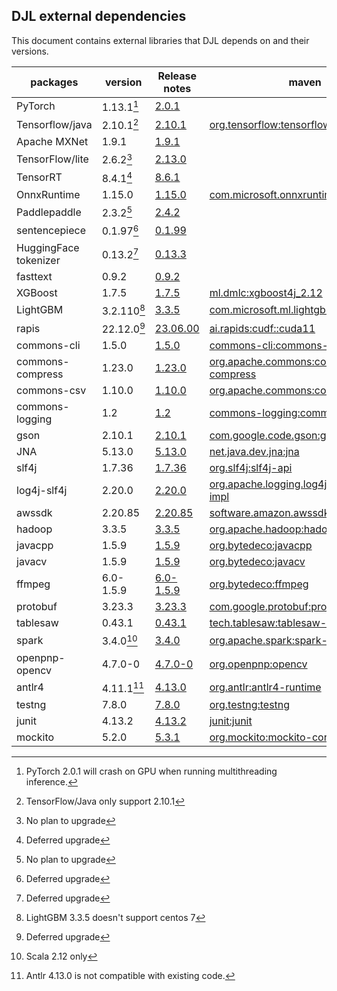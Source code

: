 
## DJL external dependencies

This document contains external libraries that DJL depends on and their versions.

| packages              | version     | Release notes                                                                    | maven                                                                                                                     |
|-----------------------|-------------|----------------------------------------------------------------------------------|---------------------------------------------------------------------------------------------------------------------------|
| PyTorch               | 1.13.1[^1]  | [2.0.1](https://github.com/pytorch/pytorch/releases)                             |                                                                                                                           |
| Tensorflow/java       | 2.10.1[^2]  | [2.10.1](https://github.com/tensorflow/java/releases)                            | [org.tensorflow:tensorflow-core-api](https://mvnrepository.com/artifact/org.tensorflow/tensorflow-core-api)               |
| Apache MXNet          | 1.9.1       | [1.9.1](https://github.com/apache/mxnet/releases)                                |                                                                                                                           |
| TensorFlow/lite       | 2.6.2[^3]   | [2.13.0](https://github.com/tensorflow/tensorflow/releases)                      |                                                                                                                           |
| TensorRT              | 8.4.1[^4]   | [8.6.1](https://github.com/NVIDIA/TensorRT/releases)                             |                                                                                                                           |
| OnnxRuntime           | 1.15.0      | [1.15.0](https://github.com/microsoft/onnxruntime/releases)                      | [com.microsoft.onnxruntime:onnxruntime](https://mvnrepository.com/artifact/com.microsoft.onnxruntime/onnxruntime)         |
| Paddlepaddle          | 2.3.2[^5]   | [2.4.2](https://github.com/PaddlePaddle/Paddle/releases)                         |                                                                                                                           |
| sentencepiece         | 0.1.97[^6]  | [0.1.99](https://github.com/google/sentencepiece/releases)                       |                                                                                                                           |
| HuggingFace tokenizer | 0.13.2[^7]  | [0.13.3](https://github.com/huggingface/tokenizers/releases)                     |                                                                                                                           |
| fasttext              | 0.9.2       | [0.9.2](https://github.com/facebookresearch/fastText/releases)                   |                                                                                                                           |
| XGBoost               | 1.7.5       | [1.7.5](https://github.com/dmlc/xgboost/releases)                                | [ml.dmlc:xgboost4j_2.12](https://mvnrepository.com/artifact/ml.dmlc/xgboost4j)                                            |
| LightGBM              | 3.2.110[^8] | [3.3.5](https://github.com/microsoft/LightGBM/releases)                          | [com.microsoft.ml.lightgbm:lightgbmlib](https://mvnrepository.com/artifact/com.microsoft.ml.lightgbm/lightgbmlib)         |
| rapis                 | 22.12.0[^9] | [23.06.00](https://github.com/rapidsai/cudf/releases)                            | [ai.rapids:cudf::cuda11](https://mvnrepository.com/artifact/ai.rapids/cudf)                                               |
| commons-cli           | 1.5.0       | [1.5.0](https://commons.apache.org/proper/commons-cli/changes-report.html)       | [commons-cli:commons-cli](https://mvnrepository.com/artifact/commons-cli/commons-cli)                                     |
| commons-compress      | 1.23.0      | [1.23.0](https://commons.apache.org/proper/commons-compress/changes-report.html) | [org.apache.commons:commons-compress](https://mvnrepository.com/artifact/org.apache.commons/commons-compress)             |
| commons-csv           | 1.10.0      | [1.10.0](https://commons.apache.org/proper/commons-csv/changes-report.html)      | [org.apache.commons:commons-csv](https://mvnrepository.com/artifact/org.apache.commons/commons-csv)                       |
| commons-logging       | 1.2         | [1.2](https://commons.apache.org/proper/commons-logging/)                        | [commons-logging:commons-logging](https://mvnrepository.com/artifact/commons-logging/commons-logging)                     |
| gson                  | 2.10.1      | [2.10.1](https://github.com/google/gson/releases)                                | [com.google.code.gson:gson](https://mvnrepository.com/artifact/com.google.code.gson/gson)                                 |
| JNA                   | 5.13.0      | [5.13.0](https://github.com/java-native-access/jna/blob/master/CHANGES.md)       | [net.java.dev.jna:jna](https://mvnrepository.com/artifact/net.java.dev.jna/jna)                                           |
| slf4j                 | 1.7.36      | [1.7.36](https://mvnrepository.com/artifact/org.slf4j/slf4j-api)                 | [org.slf4j:slf4j-api](https://mvnrepository.com/artifact/org.slf4j/slf4j-api)                                             |
| log4j-slf4j           | 2.20.0      | [2.20.0](https://logging.apache.org/log4j/2.x/release-notes/index.html)          | [org.apache.logging.log4j:log4j-slf4j-impl](https://mvnrepository.com/artifact/org.apache.logging.log4j/log4j-slf4j-impl) |
| awssdk                | 2.20.85     | [2.20.85](https://github.com/aws/aws-sdk-java-v2/tags)                           | [software.amazon.awssdk:bom](https://mvnrepository.com/artifact/software.amazon.awssdk/bom)                               |
| hadoop                | 3.3.5       | [3.3.5](https://hadoop.apache.org/release.html)                                  | [org.apache.hadoop:hadoop-client](https://mvnrepository.com/artifact/org.apache.hadoop/hadoop-client)                     |
| javacpp               | 1.5.9       | [1.5.9](https://github.com/bytedeco/javacpp/releases)                            | [org.bytedeco:javacpp](https://mvnrepository.com/artifact/org.bytedeco/javacpp)                                           |
| javacv                | 1.5.9       | [1.5.9](https://github.com/bytedeco/javacv/releases)                             | [org.bytedeco:javacv](https://mvnrepository.com/artifact/org.bytedeco/javacv)                                             |
| ffmpeg                | 6.0-1.5.9   | [6.0-1.5.9](https://github.com/bytedeco/javacv/releases)                         | [org.bytedeco:ffmpeg](https://mvnrepository.com/artifact/org.bytedeco/ffmpeg)                                             |
| protobuf              | 3.23.3      | [3.23.3](https://mvnrepository.com/artifact/com.google.protobuf/protobuf-java)   | [com.google.protobuf:protobuf-java](https://mvnrepository.com/artifact/com.google.protobuf/protobuf-java)                 |
| tablesaw              | 0.43.1      | [0.43.1](https://github.com/jtablesaw/tablesaw/releases)                         | [tech.tablesaw:tablesaw-core](https://mvnrepository.com/artifact/tech.tablesaw/tablesaw-core/0.43.1)                      |
| spark                 | 3.4.0[^10]  | [3.4.0](https://github.com/apache/spark/tags)                                    | [org.apache.spark:spark-core_2.12](https://mvnrepository.com/artifact/org.apache.spark/spark-core_2.12)                   |
| openpnp-opencv        | 4.7.0-0     | [4.7.0-0](https://github.com/openpnp/opencv/releases)                            | [org.openpnp:opencv](https://mvnrepository.com/artifact/org.openpnp/opencv)                                               |
| antlr4                | 4.11.1[^11] | [4.13.0](https://github.com/antlr/antlr4/releases)                               | [org.antlr:antlr4-runtime](https://mvnrepository.com/artifact/org.antlr/antlr4-runtime)                                   |
| testng                | 7.8.0       | [7.8.0](https://github.com/testng-team/testng/releases)                          | [org.testng:testng](https://mvnrepository.com/artifact/org.testng/testng)                                                 |
| junit                 | 4.13.2      | [4.13.2](https://junit.org/junit4/)                                              | [junit:junit](https://mvnrepository.com/artifact/junit/junit)                                                             |
| mockito               | 5.2.0       | [5.3.1](https://github.com/mockito/mockito/releases)                             | [org.mockito:mockito-core](https://mvnrepository.com/artifact/org.mockito/mockito-core)                                   |


[^1]: PyTorch 2.0.1 will crash on GPU when running multithreading inference. 
[^2]: TensorFlow/Java only support 2.10.1 
[^3]: No plan to upgrade
[^4]: Deferred upgrade
[^5]: No plan to upgrade
[^6]: Deferred upgrade
[^7]: Deferred upgrade
[^8]: LightGBM 3.3.5 doesn't support centos 7
[^9]: Deferred upgrade
[^10]: Scala 2.12 only
[^11]: Antlr 4.13.0 is not compatible with existing code.


